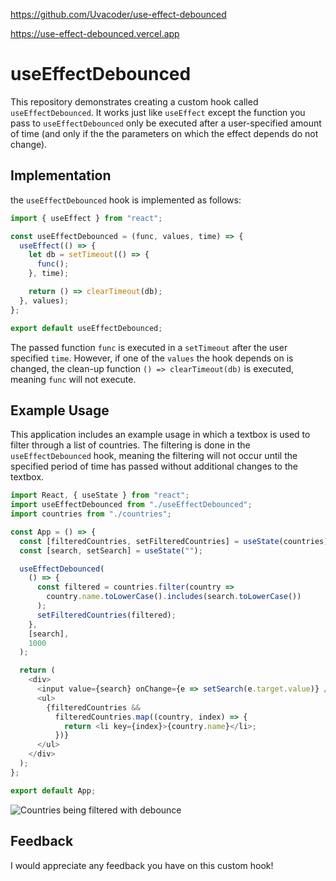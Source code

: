 https://github.com/Uvacoder/use-effect-debounced

https://use-effect-debounced.vercel.app

# useEffectDebounced

This repository demonstrates creating a custom hook called `useEffectDebounced`. It works just like `useEffect` except the function you pass to `useEffectDebounced` only be executed after a user-specified amount of time (and only if the the parameters on which the effect depends do not change).

## Implementation

the `useEffectDebounced` hook is implemented as follows:

```javascript
import { useEffect } from "react";

const useEffectDebounced = (func, values, time) => {
  useEffect(() => {
    let db = setTimeout(() => {
      func();
    }, time);

    return () => clearTimeout(db);
  }, values);
};

export default useEffectDebounced;
```

The passed function `func` is executed in a `setTimeout` after the user specified `time`. However, if one of the `values` the hook depends on is changed, the clean-up function `() => clearTimeout(db)` is executed, meaning `func` will not execute.

## Example Usage

This application includes an example usage in which a textbox is used to filter through a list of countries. The filtering is done in the `useEffectDebounced` hook, meaning the filtering will not occur until the specified period of time has passed without additional changes to the textbox.

```javascript
import React, { useState } from "react";
import useEffectDebounced from "./useEffectDebounced";
import countries from "./countries";

const App = () => {
  const [filteredCountries, setFilteredCountries] = useState(countries);
  const [search, setSearch] = useState("");

  useEffectDebounced(
    () => {
      const filtered = countries.filter(country =>
        country.name.toLowerCase().includes(search.toLowerCase())
      );
      setFilteredCountries(filtered);
    },
    [search],
    1000
  );

  return (
    <div>
      <input value={search} onChange={e => setSearch(e.target.value)} />
      <ul>
        {filteredCountries &&
          filteredCountries.map((country, index) => {
            return <li key={index}>{country.name}</li>;
          })}
      </ul>
    </div>
  );
};

export default App;
```

![Countries being filtered with debounce](https://i.imgur.com/sEOFZH8.gif)

## Feedback

I would appreciate any feedback you have on this custom hook!
